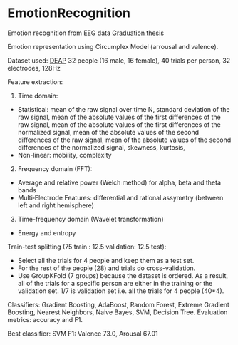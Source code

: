 # EmotionRecognition
Emotion recognition from EEG data
[Graduation thesis](Diplomska_Dejan_Dichoski.pdf)

Emotion representation using Circumplex Model (arrousal and valence).

Dataset used: [DEAP](https://www.eecs.qmul.ac.uk/mmv/datasets/deap/)
32 people (16 male, 16 female), 40 trials per person, 32 electrodes, 128Hz


Feature extraction:
1. Time domain:
- Statistical: mean of the raw signal over time N, standard deviation of the raw signal, mean of the absolute values of the first differences of the raw signal, mean of the absolute values of the first differences of the normalized signal, mean of the absolute values of the second differences of the raw signal, mean of the absolute values of the second differences of the normalized signal, skewness, kurtosis, 
- Non-linear: mobility, complexity
2. Frequency domain (FFT):
- Average and relative power (Welch method) for alpha, beta and theta bands
- Multi‐Electrode Features: differential and rational assymetry (between left and right hemisphere)
3. Time-frequency domain (Wavelet transformation)
- Energy and entropy

Train-test splitting (75 train : 12.5 validation: 12.5 test):
- Select all the trials for 4 people and keep them as a test set.
- For the rest of the people (28) and trials do cross-validation.
- Use GroupKFold (7 groups) because the dataset is ordered. As a result, all of the trials for a specific person are either in the training or the validation set. 1/7 is validation set i.e. all the trials for 4 people (40*4).

Classifiers: Gradient Boosting, AdaBoost, Random Forest, Extreme Gradient Boosting, Nearest Neighbors, Naive Bayes, SVM, Decision Tree.
Evaluation metrics: accuracy and F1.

Best classifier: SVM
F1: Valence 73.0, Arousal 67.01



